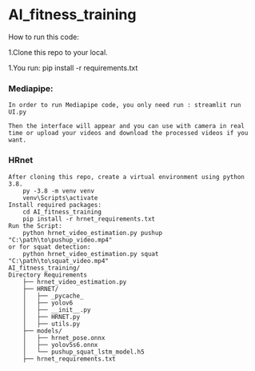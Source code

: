 # AI_fitness_training

How to run this code:

1.Clone this repo to your local.

1.You run: pip install -r requirements.txt

### Mediapipe:

    In order to run Mediapipe code, you only need run : streamlit run UI.py
    
    Then the interface will appear and you can use with camera in real time or upload your videos and download the processed videos if you want.
### HRnet
    After cloning this repo, create a virtual environment using python 3.8.
        py -3.8 -m venv venv
        venv\Scripts\activate
    Install required packages:
        cd AI_fitness_training
        pip install -r hrnet_requirements.txt
    Run the Script:
        python hrnet_video_estimation.py pushup "C:\path\to\pushup_video.mp4"
    or for squat detection:
        python hrnet_video_estimation.py squat "C:\path\to\squat_video.mp4"
    AI_fitness_training/
    Directory Requirements
        ├── hrnet_video_estimation.py
        ├── HRNET/
        │   ├── _pycache_
        │   ├── yolov6
        │   ├── __init__.py
        │   ├── HRNET.py
        │   ├── utils.py
        ├── models/
        │   ├── hrnet_pose.onnx
        │   ├── yolov5s6.onnx
        │   └── pushup_squat_lstm_model.h5
        ├── hrnet_requirements.txt
